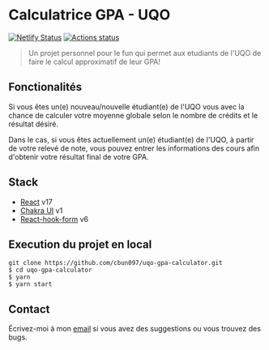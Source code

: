# Calculatrice GPA - UQO

[![Netlify Status](https://api.netlify.com/api/v1/badges/ec8f258e-fa1d-4b24-8d2f-b4d89f361227/deploy-status)](https://app.netlify.com/sites/cbun097-uqo-gpa-cal/deploys) [![Actions status](https://github.com/cbun097/uqo-gpa-calculator/workflows/Build%20frontend/badge.svg)](https://github.com/cbun097/uqo-gpa-calculator/actions)

> Un projet personnel pour le fun qui permet aux etudiants de l'UQO de faire le calcul approximatif de leur GPA!

## Fonctionalités

Si vous êtes un(e) nouveau/nouvelle étudiant(e) de l'UQO vous avec la chance de calculer votre moyenne globale selon le nombre de crédits et le résultat désiré.

Dans le cas, si vous êtes actuellement un(e) étudiant(e) de l'UQO, à partir de votre relevé de note, vous pouvez entrer les informations des cours afin d'obtenir votre résultat final de votre GPA.

## Stack

- [React](https://reactjs.org/) v17
- [Chakra UI](https://chakra-ui.com/) v1
- [React-hook-form](https://react-hook-form.com/) v6

## Execution du projet en local

```text
git clone https://github.com/cbun097/uqo-gpa-calculator.git
$ cd uqo-gpa-calculator
$ yarn
$ yarn start
```

>

## Contact

Écrivez-moi à mon [email](mailto:cbun.dev@gmail.com) si vous avez des suggestions ou vous trouvez des bugs.
